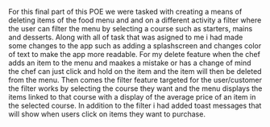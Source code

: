 For this final part of this POE we were tasked with creating a means of deleting items of the food menu and and on a different activity a filter where  the user can filter the menu by selecting a course such as starters, mains and desserts. Along with all of task that was asigned to me i had made some changes to the app such as adding a splashscreen and changes color of text to make the app more readable. For my delete feature when the chef adds an item to the menu and maakes a mistake or has a change of mind the chef can just click and hold on the item and the item will then be deleted from the menu. Then comes the filter feature targeted for the user/customer the filter works by selecting the course they want and the menu displays the items linked to that course with a display of the average price of an item in the selected course. In addition to the filter i had added toast messages that will show when users click on items they want to purchase.
